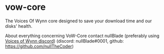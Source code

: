 # vow-core
The Voices Of Wynn core designed to save your download time and our disks' health.  

About everything concerning VoW-Core contact nullBlade (preferably using [Voices of Wynn discord](https://discord.gg/vow)) (discord: nullBlade#0001, github: https://github.com/nullTheCoder)
